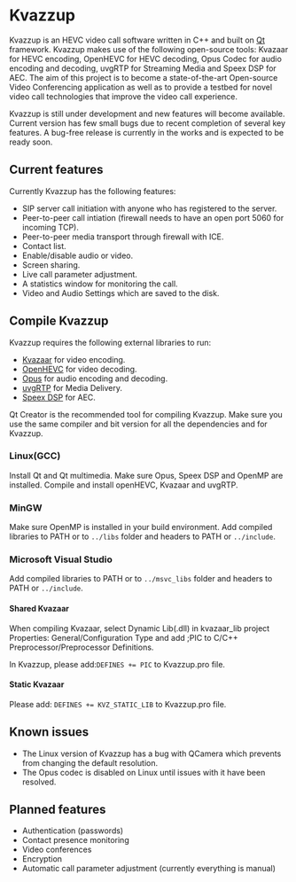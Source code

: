 Kvazzup
=======

Kvazzup is an HEVC video call software written in C++ and built on [Qt](https://www.qt.io/) framework. Kvazzup makes use of the following open-source tools: Kvazaar for HEVC encoding, OpenHEVC for HEVC decoding, Opus Codec for audio encoding and decoding, uvgRTP for Streaming Media and Speex DSP for AEC. The aim of this project is to become a state-of-the-art Open-source Video Conferencing application as well as to provide a testbed for novel video call technologies that improve the video call experience.

Kvazzup is still under development and new features will become available. Current version has few small bugs due to recent completion of several key features. A bug-free release is currently in the works and is expected to be ready soon.

## Current features 

Currently Kvazzup has the following features:
- SIP server call initiation with anyone who has registered to the server.
- Peer-to-peer call intiation (firewall needs to have an open port 5060 for incoming TCP).
- Peer-to-peer media transport through firewall with ICE.
- Contact list.
- Enable/disable audio or video.
- Screen sharing.
- Live call parameter adjustment. 
- A statistics window for monitoring the call.
- Video and Audio Settings which are saved to the disk.


## Compile Kvazzup

Kvazzup requires the following external libraries to run: 
- [Kvazaar](https://github.com/ultravideo/kvazaar) for video encoding.
- [OpenHEVC](https://github.com/OpenHEVC/openHEVC) for video decoding.
- [Opus](http://opus-codec.org/) for audio encoding and decoding.
- [uvgRTP](https://github.com/ultravideo/uvgRTP) for Media Delivery.
- [Speex DSP](https://www.speex.org/) for AEC.

Qt Creator is the recommended tool for compiling Kvazzup. Make sure you use the same compiler and bit version for all the dependencies and for Kvazzup.

### Linux(GCC)

Install Qt and Qt multimedia. Make sure Opus, Speex DSP and OpenMP are installed. Compile and install openHEVC, Kvazaar and uvgRTP.

### MinGW

Make sure OpenMP is installed in your build environment. Add compiled libraries to PATH or to `../libs` folder and headers to PATH or `../include`.

### Microsoft Visual Studio

Add compiled libraries to PATH or to `../msvc_libs` folder and headers to PATH or `../include`.

#### Shared Kvazaar

When compiling Kvazaar, select Dynamic Lib(.dll) in kvazaar_lib project Properties: General/Configuration Type and add ;PIC to C/C++ Preprocessor/Preprocessor Definitions. 

In Kvazzup, please add:`DEFINES += PIC` to Kvazzup.pro file. 

#### Static Kvazaar

Please add: `DEFINES += KVZ_STATIC_LIB` to Kvazzup.pro file.

## Known issues

- The Linux version of Kvazzup has a bug with QCamera which prevents from changing the default resolution. 
- The Opus codec is disabled on Linux until issues with it have been resolved.


## Planned features

- Authentication (passwords)
- Contact presence monitoring
- Video conferences
- Encryption
- Automatic call parameter adjustment (currently everything is manual)
